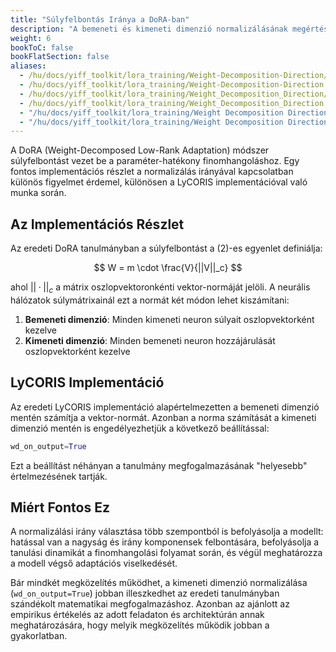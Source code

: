 ```yaml
---
title: "Súlyfelbontás Iránya a DoRA-ban"
description: "A bemeneti és kimeneti dimenzió normalizálásának megértése a DoRA súlyfelbontási implementációjában"
weight: 6
bookToC: false
bookFlatSection: false
aliases:
  - /hu/docs/yiff_toolkit/lora_training/Weight-Decomposition-Direction/
  - /hu/docs/yiff_toolkit/lora_training/Weight-Decomposition-Direction
  - /hu/docs/yiff_toolkit/lora_training/Weight_Decomposition_Direction/
  - /hu/docs/yiff_toolkit/lora_training/Weight_Decomposition_Direction
  - "/hu/docs/yiff_toolkit/lora_training/Weight Decomposition Direction/"
  - "/hu/docs/yiff_toolkit/lora_training/Weight Decomposition Direction"
---
```


A DoRA (Weight-Decomposed Low-Rank Adaptation) módszer súlyfelbontást vezet be a paraméter-hatékony finomhangoláshoz. Egy fontos implementációs részlet a normalizálás irányával kapcsolatban különös figyelmet érdemel, különösen a LyCORIS implementációval való munka során.

## Az Implementációs Részlet

Az eredeti DoRA tanulmányban a súlyfelbontást a (2)-es egyenlet definiálja:

$$ W = m \cdot \frac{V}{||V||_c} $$

ahol $||·||_c$ a mátrix oszlopvektoronkénti vektor-normáját jelöli. A neurális hálózatok súlymátrixainál ezt a normát két módon lehet kiszámítani:

1. **Bemeneti dimenzió**: Minden kimeneti neuron súlyait oszlopvektorként kezelve
2. **Kimeneti dimenzió**: Minden bemeneti neuron hozzájárulását oszlopvektorként kezelve

## LyCORIS Implementáció

Az eredeti LyCORIS implementáció alapértelmezetten a bemeneti dimenzió mentén számítja a vektor-normát. Azonban a norma számítását a kimeneti dimenzió mentén is engedélyezhetjük a következő beállítással:

```python
wd_on_output=True
```

Ezt a beállítást néhányan a tanulmány megfogalmazásának "helyesebb" értelmezésének tartják.

## Miért Fontos Ez

A normalizálási irány választása több szempontból is befolyásolja a modellt: hatással van a nagyság és irány komponensek felbontására, befolyásolja a tanulási dinamikát a finomhangolási folyamat során, és végül meghatározza a modell végső adaptációs viselkedését.

Bár mindkét megközelítés működhet, a kimeneti dimenzió normalizálása (`wd_on_output=True`) jobban illeszkedhet az eredeti tanulmányban szándékolt matematikai megfogalmazáshoz. Azonban az ajánlott az empirikus értékelés az adott feladaton és architektúrán annak meghatározására, hogy melyik megközelítés működik jobban a gyakorlatban.
